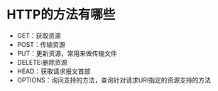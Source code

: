 # HTTP的方法有哪些

- GET：获取资源
- POST：传输资源
- PUT：更新资源，常用来做传输文件
- DELETE:删除资源
- HEAD：获取请求报文首部
- OPTIONS：询问支持的方法，查询针对请求URI指定的资源支持的方法